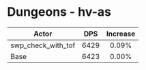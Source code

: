 # Dungeons - hv-as
| Actor | DPS | Increase |
|---|:---:|:---:|
|swp_check_with_tof|6429|0.09%|
|Base|6423|0.00%|
